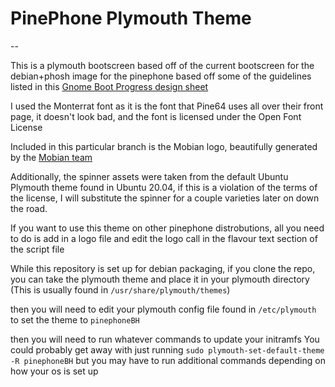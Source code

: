 # PinePhone Plymouth Theme

--

This is a plymouth bootscreen based off of the current bootscreen for the debian+phosh image for the pinephone based off some of the guidelines listed in this [Gnome Boot Progress design sheet](https://wiki.gnome.org/Design/OS/BootProgress)

I used the Monterrat font as it is the font that Pine64 uses all over their front page, it doesn't look bad, and the font is licensed under the Open Font License

Included in this particular branch is the Mobian logo, beautifully generated by the [Mobian team](https://gitlab.com/mobian1)

Additionally, the spinner assets were taken from the default Ubuntu Plymouth theme found in Ubuntu 20.04, if this is a violation of the terms of the license, I will substitute the spinner for a couple varieties later on down the road.

If you want to use this theme on other pinephone distrobutions, all you need to do is add in a logo file and edit the logo call in the flavour text section of the script file

While this repository is set up for debian packaging, if you clone the repo, you can take the plymouth theme and place it in your plymouth directory (This is usually found in `/usr/share/plymouth/themes`)

then you will need to edit your plymouth config file found in `/etc/plymouth` to set the theme to `pinephoneBH`

then you will need to run whatever commands to update your initramfs
You could probably get away with just running `sudo plymouth-set-default-theme -R pinephoneBH`
but you may have to run additional commands depending on how your os is set up
